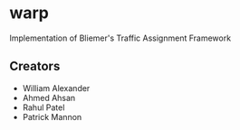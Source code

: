 # warp
Implementation of Bliemer's Traffic Assignment Framework


## Creators
* William Alexander
* Ahmed Ahsan
* Rahul Patel
* Patrick Mannon
